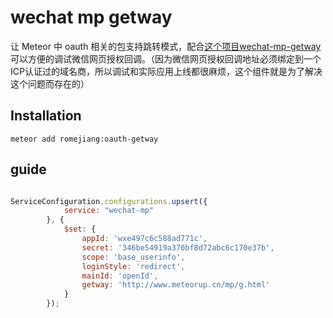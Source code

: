 # wechat mp getway
让 Meteor 中 oauth 相关的包支持跳转模式，配合[这个项目wechat-mp-getway](https://github.com/romejiang/wechat-mp-getway)可以方便的调试微信网页授权回调。（因为微信网页授权回调地址必须绑定到一个ICP认证过的域名商，所以调试和实际应用上线都很麻烦，这个组件就是为了解决这个问题而存在的）

## Installation

`meteor add romejiang:oauth-getway`

## guide

```js

ServiceConfiguration.configurations.upsert({
            service: "wechat-mp"
        }, {
            $set: {
                appId: 'wxe497c6c588ad771c',
                secret: '346be54919a370bf8d72abc6c170e37b',
                scope: 'base_userinfo',
                loginStyle: 'redirect',
                mainId: 'openId',
                getway: 'http://www.meteorup.cn/mp/g.html'
            }
        });

```
